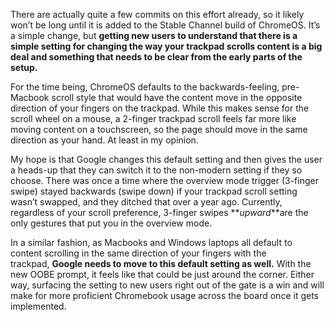 There are actually quite a few commits on this effort already, so it likely won’t be long until it is added to the Stable Channel build of ChromeOS. It’s a simple change, but **getting new users to understand that there is a simple setting for changing the way your trackpad scrolls content is a big deal and something that needs to be clear from the early parts of the setup.**

For the time being, ChromeOS defaults to the backwards-feeling, pre-Macbook scroll style that would have the content move in the opposite direction of your fingers on the trackpad. While this makes sense for the scroll wheel on a mouse, a 2-finger trackpad scroll feels far more like moving content on a touchscreen, so the page should move in the same direction as your hand. At least in my opinion.

My hope is that Google changes this default setting and then gives the user a heads-up that they can switch it to the non-modern setting if they so choose. There was once a time where the overview mode trigger (3-finger swipe) stayed backwards (swipe down) if your trackpad scroll setting wasn’t swapped, and they ditched that over a year ago. Currently, regardless of your scroll preference, 3-finger swipes **_upward_**are the only gestures that put you in the overview mode.

In a similar fashion, as Macbooks and Windows laptops all default to content scrolling in the same direction of your fingers with the trackpad, **Google needs to move to this default setting as well.** With the new OOBE prompt, it feels like that could be just around the corner. Either way, surfacing the setting to new users right out of the gate is a win and will make for more proficient Chromebook usage across the board once it gets implemented.